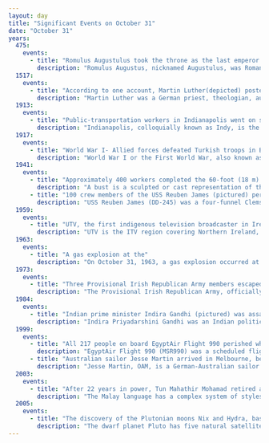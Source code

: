 ```yaml
---
layout: day
title: "Significant Events on October 31"
date: "October 31"
years:
  475:
    events:
      - title: "Romulus Augustulus took the throne as the last emperor of the Western Roman Empire."
        description: "Romulus Augustus, nicknamed Augustulus, was Roman emperor of the West from 31 October 475 until 4 September 476. Romulus was placed on the imperial throne while still a minor by his father Orestes, the magister militum, for whom he served as little more than a figurehead. After a rule of ten months, the barbarian general Odoacer defeated and killed Orestes and deposed Romulus. As Odoacer did not proclaim any successor, Romulus is typically regarded as the last Western Roman emperor, his deposition marking the end of the Western Roman Empire as a political entity. The deposition of Romulus Augustulus is also sometimes used by historians to mark the transition from antiquity to the medieval period."
  1517:
    events:
      - title: "According to one account, Martin Luther(depicted) posted his Ninety-five Theses onto the door of All Saints' Church in Wittenberg, present-day Germany, marking the beginning of the Protestant Reformation."
        description: "Martin Luther was a German priest, theologian, author, hymnwriter, professor, and Augustinian friar. Luther was the seminal figure of the Protestant Reformation, and his theological beliefs form the basis of Lutheranism. He is widely regarded as one of the most influential figures in Western and Christian history."
  1913:
    events:
      - title: "Public-transportation workers in Indianapolis went on strike (pictured), shutting down mass transit in the city."
        description: "Indianapolis, colloquially known as Indy, is the capital and most populous city of the U.S. state of Indiana and the seat of Marion County. Indianapolis is situated in the state's central till plain region along the west fork of the White River. The city's official slogan, 'Crossroads of America', reflects its historic importance as a transportation hub and its relative proximity to other major North American markets."
  1917:
    events:
      - title: "World War I- Allied forces defeated Turkish troops in Beersheba in Southern Palestine at the Battle of Beersheba, with the battle involving one of the last successful cavalry charges."
        description: "World War I or the First World War, also known as the Great War, was a global conflict between two coalitions- the Allies and the Central Powers. Fighting took place mainly in Europe and the Middle East, as well as in parts of Africa and the Asia-Pacific, and in Europe was characterised by trench warfare; the widespread use of artillery, machine guns, and chemical weapons (gas); and the introductions of tanks and aircraft. World War I was one of the deadliest conflicts in history, resulting in an estimated 10 million military dead and more than 20 million wounded, plus some 10 million civilian dead from causes including genocide. The movement of large numbers of people was a major factor in the deadly Spanish flu pandemic."
  1941:
    events:
      - title: "Approximately 400 workers completed the 60-foot (18 m) busts of U.S. presidents George Washington, Thomas Jefferson, Theodore Roosevelt, and Abraham Lincoln at Mount Rushmore in South Dakota."
        description: "A bust is a sculpted or cast representation of the upper part of the human body, depicting a person's head and neck, and a variable portion of the chest and shoulders. The piece is normally supported by a plinth. The bust is generally a portrait intended to record the appearance of an individual, but may sometimes represent a type. They may be of any medium used for sculpture, such as marble, bronze, terracotta, plaster, wax or wood."
      - title: "100 crew members of the USS Reuben James (pictured) perished when their vessel became the first U.S. Navy ship sunk by hostile action during World War II after it was torpedoed by the German submarine U-552."
        description: "USS Reuben James (DD-245) was a four-funnel Clemson-class destroyer that was constructed after World War I. She was the first United States Navy ship to be named after Boatswain's Mate Reuben James, who had distinguished himself fighting in the First Barbary War, and was the first US Naval ship to be sunk by hostile action in the European Theater of World War II. Four US flagged merchant ships were also sunk by hostile action before Pearl Harbor."
  1959:
    events:
      - title: "UTV, the first indigenous television broadcaster in Ireland, between broadcasting."
        description: "UTV is the ITV region covering Northern Ireland, ITV subsidiary and the former on-air name of the free-to-air public broadcast television channel serving the area. It is run by ITV plc and is responsible for the regional news service and programmes made principally for the area by the UTV production team. It currently uses the network ITV1 channel with an opt-out service for local advertising and on-air promos for local programming."
  1963:
    events:
      - title: "A gas explosion at the"
        description: "On October 31, 1963, a gas explosion occurred at the Indiana State Fairgrounds Coliseum in Indianapolis, United States, killing 81 people and injuring about 400 others. It was one of the worst disasters in the history of the state."
  1973:
    events:
      - title: "Three Provisional Irish Republican Army members escaped from Mountjoy Prison in Dublin aboard a hijacked helicopter that landed in the prison's exercise yard."
        description: "The Provisional Irish Republican Army, officially known as the Irish Republican Army and informally known as the Provos, was an Irish republican paramilitary force that sought to end British rule in Northern Ireland, facilitate Irish reunification and bring about an independent republic encompassing all of Ireland. It was the most active republican paramilitary group during the Troubles. It argued that the all-island Irish Republic continued to exist, and it saw itself as that state's army, the sole legitimate successor to the original IRA from the Irish War of Independence. It was designated a terrorist organisation in the United Kingdom and an unlawful organisation in the Republic of Ireland, both of whose authority it rejected."
  1984:
    events:
      - title: "Indian prime minister Indira Gandhi (pictured) was assassinated by two of her own Sikh bodyguards, sparking riots that resulted in the deaths of thousands of Sikhs."
        description: "Indira Priyadarshini Gandhi was an Indian politician and stateswoman who served as the prime minister of India from 1966 to 1977 and again from 1980 until her assassination in 1984. She was India's first and, to date, only female prime minister, and a central figure in Indian politics as the leader of the Indian National Congress (INC). She was the daughter of Jawaharlal Nehru, the first prime minister of India, and the mother of Rajiv Gandhi, who succeeded her in office as the country's prime minister. Gandhi's cumulative tenure of 15 years and 350 days makes her the second-longest-serving Indian prime minister after her father. Henry Kissinger described her as an 'Iron Lady', a nickname that became associated with her tough personality."
  1999:
    events:
      - title: "All 217 people on board EgyptAir Flight 990 perished when the aircraft suddenly crashed into the Atlantic Ocean off the coast of Nantucket, Massachusetts."
        description: "EgyptAir Flight 990 (MSR990) was a scheduled flight from Los Angeles International Airport to Cairo International Airport, with a stop at John F. Kennedy International Airport, New York City. On October 31, 1999, the Boeing 767-300ER operating the route crashed into the Atlantic Ocean about 60 miles (100 km) south of Nantucket Island, Massachusetts, killing all 217 passengers and crew on board, making it the deadliest aviation disaster for EgyptAir, and also the second-deadliest aviation accident involving a Boeing 767 aircraft, behind Lauda Air Flight 004. Since the crash occurred in international waters, it was investigated by the Ministry of Civil Aviation's Egyptian Civil Aviation Agency (ECAA) and the American National Transportation Safety Board (NTSB) under International Civil Aviation Organization rules. As the ECAA lacked the resources of the NTSB, the Egyptian government asked the American government to have the NTSB handle the investigation."
      - title: "Australian sailor Jesse Martin arrived in Melbourne, becoming the youngest person to circumnavigate the globe solo, non-stop, and unassisted."
        description: "Jesse Martin, OAM, is a German-Australian sailor who in 1999, at age 18, became the youngest person to circumnavigate the globe solo, non-stop and unassisted, Martin's journey in the 34-foot (10 m) S&S 34 sloop Lionheart-Mistral took approximately 11 months. He chronicled his adventures in the book Lionheart- A Journey of the Human Spirit, and his story was made into a documentary, Lionheart- The Jesse Martin Story."
  2003:
    events:
      - title: "After 22 years in power, Tun Mahathir Mohamad retired as Prime Minister of Malaysia."
        description: "The Malay language has a complex system of styles, titles and honorifics which are used extensively in Brunei Darussalam, Malaysia and Singapore."
  2005:
    events:
      - title: "The discovery of the Plutonian moons Nix and Hydra, based on photographs taken by the Hubble Space Telescope nearly five months prior, was announced."
        description: "The dwarf planet Pluto has five natural satellites. In order of distance from Pluto, they are Charon, Styx, Nix, Kerberos, and Hydra. Charon, the largest, is mutually tidally locked with Pluto, and is massive enough that Pluto and Charon are sometimes considered a binary dwarf planet."
---
```

